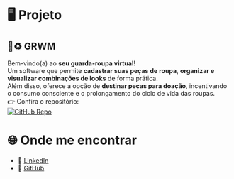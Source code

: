 
# 🖥️ Projeto  

## 👗♻️ GRWM  
Bem-vindo(a) ao **seu guarda-roupa virtual**!  
Um software que permite **cadastrar suas peças de roupa**, **organizar e visualizar combinações de looks** de forma prática.  
Além disso, oferece a opção de **destinar peças para doação**, incentivando o consumo consciente e o prolongamento do ciclo de vida das roupas.  
👉 Confira o repositório:  
[![GitHub Repo](https://img.shields.io/badge/GRWM-Projeto%20Interdisciplinar-blue?style=for-the-badge&logo=github)](https://github.com/ICEI-PUC-Minas-CC-TI/plmg-cc-ti2-2025-2-grupo-8-grwm)


# 🌐 Onde me encontrar
- 💼 [LinkedIn](https://linkedin.com/in/anemadjarian)  
- 🐙 [GitHub](https://github.com/anemadjarian)  
